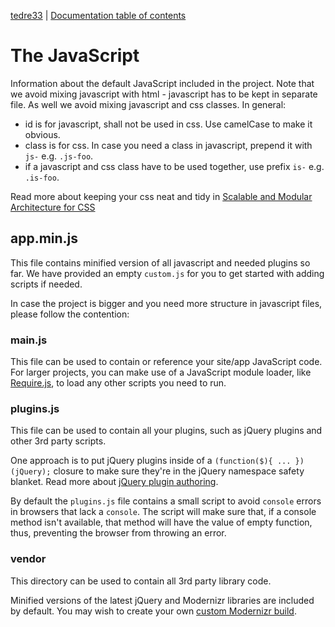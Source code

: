 [tedre33](http://ux.netgroupdigital.com/tedre33/) | [Documentation
table of contents](TOC.md)

# The JavaScript

Information about the default JavaScript included in the project. Note that we avoid mixing javascript with html - javascript has to be kept in separate file. As well we avoid mixing javascript and css classes. In general:

* id is for javascript, shall not be used in css. Use camelCase to make it obvious.
* class is for css. In case you need a class in javascript, prepend it with `js-` e.g. `.js-foo`.
* if a javascript and css class have to be used together, use prefix `is-` e.g. `.is-foo`.

Read more about keeping your css neat and tidy in [Scalable and Modular Architecture for CSS](https://smacss.com/)

## app.min.js

This file contains minified version of all javascript and needed plugins so far. We have provided an empty `custom.js` for you to get started with adding scripts if needed.

In case the project is bigger and you need more structure in javascript files, please follow the contention:

### main.js

This file can be used to contain or reference your site/app JavaScript code.
For larger projects, you can make use of a JavaScript module loader, like
[Require.js](http://requirejs.org/), to load any other scripts you need to
run.

### plugins.js

This file can be used to contain all your plugins, such as jQuery plugins and
other 3rd party scripts.

One approach is to put jQuery plugins inside of a `(function($){ ...
})(jQuery);` closure to make sure they're in the jQuery namespace safety
blanket. Read more about [jQuery plugin
authoring](https://learn.jquery.com/plugins/#Getting_Started).

By default the `plugins.js` file contains a small script to avoid `console`
errors in browsers that lack a `console`. The script will make sure that, if
a console method isn't available, that method will have the value of empty
function, thus, preventing the browser from throwing an error.


### vendor

This directory can be used to contain all 3rd party library code.

Minified versions of the latest jQuery and Modernizr libraries are included by
default. You may wish to create your own [custom Modernizr
build](http://www.modernizr.com/download/).
